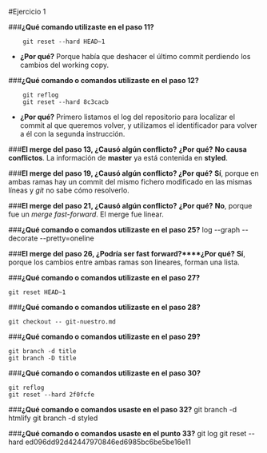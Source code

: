 #Ejercicio 1

###**¿Qué comando utilizaste en el paso 11?**
	
		git reset --hard HEAD~1

* **¿Por qué?** Porque había que deshacer el último commit perdiendo los cambios del working copy.

###**¿Qué comando o comandos utilizaste en el paso 12?**
	    
	    git reflog
	    git reset --hard 8c3cacb

* **¿Por qué?** Primero listamos el log del repositorio para localizar el commit al que queremos volver, y utilizamos el identificador para volver a él con la segunda instrucción. 

###**El merge del paso 13, ¿Causó algún conflicto?** **¿Por qué?** 
**No causa conflictos**. La información de **master** ya está contenida en **styled**. 

###**El merge del paso 19, ¿Causó algún conflicto? ¿Por qué?**
**Sí**, porque en ambas ramas hay un commit del mismo fichero modificado en las mismas líneas y *git* no sabe cómo resolverlo.

###**El merge del paso 21, ¿Causó algún conflicto?** **¿Por qué?**
**No**, porque fue un *merge fast-forward*. El merge fue linear.

###**¿Qué comando o comandos utilizaste en el paso 25?**
	log --graph --decorate --pretty=oneline
	

###**El merge del paso 26, ¿Podría ser fast forward?****¿Por qué?**
**Sí**, porque los cambios entre ambas ramas son lineares, forman una lista.

###**¿Qué comando o comandos utilizaste en el paso 27?**

	git reset HEAD~1
	

###**¿Qué comando o comandos utilizaste en el paso 28?**

	git checkout -- git-nuestro.md

###**¿Qué comando o comandos utilizaste en el paso 29?**

	git branch -d title
	git branch -D title

###**¿Qué comando o comandos utilizaste en el paso 30?**

	git reflog
	git reset --hard 2f0fcfe

###**¿Qué comando o comandos usaste en el paso 32?**
	git branch -d htmlify
	git branch -d styled

###**¿Qué comando o comandos usaste en el punto 33?**
	git log
	git reset --hard ed096dd92d42447970846ed6985bc6be5be16e11